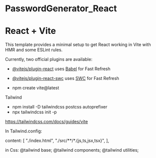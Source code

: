 # PasswordGenerator_React

# React + Vite

This template provides a minimal setup to get React working in Vite with HMR and some ESLint rules.

Currently, two official plugins are available:

- [@vitejs/plugin-react](https://github.com/vitejs/vite-plugin-react/blob/main/packages/plugin-react/README.md) uses [Babel](https://babeljs.io/) for Fast Refresh
- [@vitejs/plugin-react-swc](https://github.com/vitejs/vite-plugin-react-swc) uses [SWC](https://swc.rs/) for Fast Refresh




- npm create vite@latest

Tailwind

- npm install -D tailwindcss postcss autoprefixer 
- npx tailwindcss init -p 

https://tailwindcss.com/docs/guides/vite

In Tailwind.config:

content: [ "./index.html", "./src/**/*.{js,ts,jsx,tsx}", ],

in Css: @tailwind base; @tailwind components; @tailwind utilities;